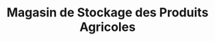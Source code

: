 ---
title: "Magasin de Stockage des Produits Agricoles"
url: /macenta/magasin-de-stockage-des-produits-agricoles/
shop: ferme
---